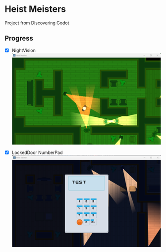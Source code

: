 # Heist Meisters

Project from Discovering Godot

## Progress

- [x] NightVision 
![NightVision](_screenshots/nightvision.png)

- [x] LockedDoor NumberPad 
![LockedDoor NumberPad](_screenshots/lockeddoornumberpad.png)
